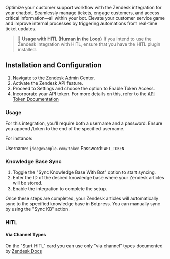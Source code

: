 Optimize your customer support workflow with the Zendesk integration for your chatbot. Seamlessly manage tickets, engage customers, and access critical information—all within your bot. Elevate your customer service game and improve internal processes by triggering automations from real-time ticket updates.

> 🤝 **Usage with HITL (Human in the Loop)**
> If you intend to use the Zendesk integration with HITL, ensure that you have the HITL plugin installed.

## Installation and Configuration

1. Navigate to the Zendesk Admin Center.
2. Activate the Zendesk API feature.
3. Proceed to Settings and choose the option to Enable Token Access.
4. Incorporate your API token. For more details on this, refer to the [API Token Documentation](https://developer.zendesk.com/api-reference/introduction/security-and-auth/#api-token)

### Usage

For this integration, you'll require both a username and a password. Ensure you append /token to the end of the specified username.

For instance:

Username: `jdoe@example.com/token`
Password: `API_TOKEN`

### Knowledge Base Sync

1.  Toggle the "Sync Knowledge Base With Bot" option to start syncing.
2.  Enter the ID of the desired knowledge base where your Zendesk articles will be stored.
3.  Enable the integration to complete the setup.

Once these steps are completed, your Zendesk articles will automatically sync to the specified knowledge base in Botpress. You can manually sync by using the "Sync KB" action.

### HITL

#### Via Channel Types

On the "Start HITL" card you can use only "via channel" types documented by [Zendesk Docs](https://developer.zendesk.com/documentation/ticketing/reference-guides/via-types)
